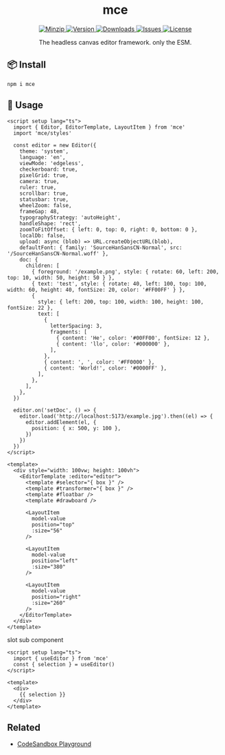 <h1 align="center">mce</h1>

<p align="center">
  <a href="https://unpkg.com/mce">
    <img src="https://img.shields.io/bundlephobia/minzip/mce" alt="Minzip">
  </a>
  <a href="https://www.npmjs.com/package/mce">
    <img src="https://img.shields.io/npm/v/mce.svg" alt="Version">
  </a>
  <a href="https://www.npmjs.com/package/mce">
    <img src="https://img.shields.io/npm/dm/mce" alt="Downloads">
  </a>
  <a href="https://github.com/qq15725/mce/issues">
    <img src="https://img.shields.io/github/issues/qq15725/mce" alt="Issues">
  </a>
  <a href="https://github.com/qq15725/mce/blob/main/LICENSE">
    <img src="https://img.shields.io/npm/l/mce.svg" alt="License">
  </a>
</p>

<p align="center">The headless canvas editor framework. only the ESM.</p>

## 📦 Install

```shell
npm i mce
```

## 🦄 Usage

```vue
<script setup lang="ts">
  import { Editor, EditorTemplate, LayoutItem } from 'mce'
  import 'mce/styles'

  const editor = new Editor({
    theme: 'system',
    language: 'en',
    viewMode: 'edgeless',
    checkerboard: true,
    pixelGrid: true,
    camera: true,
    ruler: true,
    scrollbar: true,
    statusbar: true,
    wheelZoom: false,
    frameGap: 48,
    typographyStrategy: 'autoHeight',
    handleShape: 'rect',
    zoomToFitOffset: { left: 0, top: 0, right: 0, bottom: 0 },
    localDb: false,
    upload: async (blob) => URL.createObjectURL(blob),
    defaultFont: { family: 'SourceHanSansCN-Normal', src: '/SourceHanSansCN-Normal.woff' },
    doc: {
      children: [
        { foreground: '/example.png', style: { rotate: 60, left: 200, top: 10, width: 50, height: 50 } },
        { text: 'test', style: { rotate: 40, left: 100, top: 100, width: 60, height: 40, fontSize: 20, color: '#FF00FF' } },
        {
          style: { left: 200, top: 100, width: 100, height: 100, fontSize: 22 },
          text: [
            {
              letterSpacing: 3,
              fragments: [
                { content: 'He', color: '#00FF00', fontSize: 12 },
                { content: 'llo', color: '#000000' },
              ],
            },
            { content: ', ', color: '#FF0000' },
            { content: 'World!', color: '#0000FF' },
          ],
        },
      ],
    },
  })

  editor.on('setDoc', () => {
    editor.load('http://localhost:5173/example.jpg').then((el) => {
      editor.addElement(el, {
        position: { x: 500, y: 100 },
      })
    })
  })
</script>

<template>
  <div style="width: 100vw; height: 100vh">
    <EditorTemplate :editor="editor">
      <template #selector="{ box }" />
      <template #transformer="{ box }" />
      <template #floatbar />
      <template #drawboard />

      <LayoutItem
        model-value
        position="top"
        :size="56"
      />

      <LayoutItem
        model-value
        position="left"
        :size="380"
      />

      <LayoutItem
        model-value
        position="right"
        :size="260"
      />
    </EditorTemplate>
  </div>
</template>
```

slot sub component

```vue
<script setup lang="ts">
  import { useEditor } from 'mce'
  const { selection } = useEditor()
</script>

<template>
  <div>
    {{ selection }}
  </div>
</template>
```

## Related

- [CodeSandbox Playground](https://codesandbox.io/p/devbox/thirsty-dawn-t2h69m)
